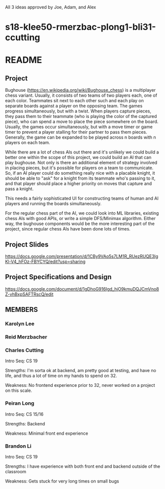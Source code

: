 All 3 ideas approved by Joe, Adam, and Alex

# s18-klee50-rmerzbac-plong1-bli31-ccutting

# README

## Project
Bughouse (https://en.wikipedia.org/wiki/Bughouse_chess) is a multiplayer chess variant.  Usually, it
consists of two teams of two players each, one of each color.  Teammates sit next to each other such
and each play on separate boards against a player on the opposing team.  The games progress
simultaneously, but with a twist.  When players capture pieces, they pass them to their teammate
(who is playing the color of the captured piece), who can spend a move to place the piece somewhere on
the board.  Usually, the games occur simultaneously, but with a move timer or game timer to prevent a
player stalling for their partner to pass them pieces.  Generally, the game can be expanded to be
played across n boards with n players on each team.

While there are a lot of chess AIs out there and it's unlikely we could build a better one within
the scope of this project, we could build an AI that can play bughouse.  Not only is there an additional
element of strategy involved in placing pieces, but it's possible for players on a team to communicate.  So,
if an AI player could do something really nice with a placable knight, it should be able to "ask" for
a knight from its teammate who's passing to it, and that player should place a higher priority on moves
that capture and pass a knight.

This needs a fairly sophisticated UI for constructing teams of human and AI players and running the boards
simultaneously.

For the regular chess part of the AI, we could look into ML libraries, existing chess AIs with good APIs,
or write a simple DFS/Minimax algorithm.  Either way, the bughouse components would be the more
interesting part of the project, since regular chess AIs have been done lots of times.

## Project Slides
https://docs.google.com/presentation/d/1CBy9VAo5s7LM1R_RUezRUQE3lgKl-V4_hFOz-FBYCYQ/edit?usp=sharing

## Project Specifications and Design
https://docs.google.com/document/d/1gDhoG916Igd_hjO9kmuDQJCmVno8Z-vhBxpSAFTRscQ/edit


## MEMBERS
### Karolyn Lee

### Reid Merzbacher

### Charles Cutting
Intro Seq: CS 19

Strengths: I'm sorta ok at backend, am pretty good at testing, and have no life,
and thus a lot of time on my hands to spend on 32.

Weakness: No frontend experience prior to 32, never worked on a project on this scale.

### Peiran Long
Intro Seq: CS 15/16

Strengths: Backend

Weakness: Minimal front end experience

### Brandon Li
Intro Seq: CS 19

Strengths: I have experience with both front end and backend outside of the classroom

Weakness: Gets stuck for very long times on small bugs
